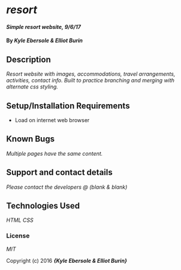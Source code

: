 # _resort_

#### _Simple resort website, 9/6/17_

#### By _**Kyle Ebersole & Elliot Burin**_

## Description

_Resort website with images, accommodations, travel arrangements, activities, contact info. Built to practice branching and merging with alternate css styling._

## Setup/Installation Requirements

* Load on internet web browser

## Known Bugs

_Multiple pages have the same content._

## Support and contact details

_Please contact the developers @ (blank & blank)_

## Technologies Used

_HTML_
_CSS_

### License

*MIT*

Copyright (c) 2016 **_{Kyle Ebersole & Elliot Burin}_**

